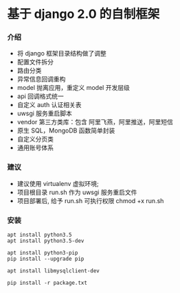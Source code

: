 # 基于 django 2.0 的自制框架


### 介绍
* 将 django 框架目录结构做了调整
* 配置文件拆分
* 路由分类
* 异常信息回调重构
* model 抛离应用，重定义 model 开发层级
* api 回调格式统一
* 自定义 auth 认证相关表
* uwsgi 服务重启脚本
* vendor 第三方类库：包含 阿里飞燕，阿里推送，阿里短信
* 原生 SQL，MongoDB 函数简单封装
* 自定义分页类
* 通用账号体系


###  建议
* 建议使用 virtualenv 虚拟环境;
* 项目根目录 run.sh 作为 uwsgi 服务重启文件
* 项目部署后, 给予 run.sh 可执行权限 chmod +x run.sh

### 安装

```
apt install python3.5
apt install python3.5-dev

apt install python3-pip
pip install --upgrade pip

apt install libmysqlclient-dev

pip install -r package.txt
```


